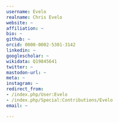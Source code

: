 ```yaml
---
username: Evelo
realname: Chris Evelo
website: ~
affiliation: ~
bio: ~
github: ~
orcid: 0000-0002-5301-3142
linkedin: ~
googlescholar: ~
wikidata: Q19845641
twitter: ~
mastodon-url: ~
meta: ~
instagram: ~
redirect_from:
- /index.php/User:Evelo
- /index.php/Special:Contributions/Evelo
email: ~

---
```

